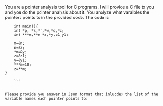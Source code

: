 You are a pointer analysis tool for C programs. I will provide a C file to you and you do the pointer analysis about it. You analyze what varaibles the pointers points to in the provided code. The code is 
``` 
    int main(){
    int *p, *s,*r,*w,*q,*x;
    int ***m,**n,*z,*y,z1,y1;

    m=&n;
    n=&z;
    *m=&y;
    z=&z1;
    y=&y1;
    ***m=10;
    z=**m;
}
 
    ```


Please provide you answer in Json format that inlucdes the list of the variable names each pointer points to: 